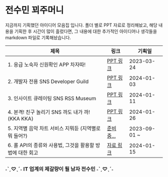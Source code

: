 # 전수민 꾀주머니

지금까지 기획했던 아이디어 모음집 입니다. 
폴더 별로 PPT 자료로 정리해놨고,  해당 내용을 기획한 후 시간이 많이 흘렀다면, 
그 내용에 대한 추가적인 아이디어나 생각들을 markdown 파일로 기록해놨습니다.

| 제목                                                      | 링크                                                         | 기획일       |
| --------------------------------------------------------- | ------------------------------------------------------------ | ------------ |
| 1. 응급 노숙자 신원확인 APP 차자따!                       | [PPT 링크](https://www.canva.com/design/DAFjU7AwmKg/Hr3N0jbrmj-Kt6njr80SLA/edit?utm_content=DAFjU7AwmKg&utm_campaign=designshare&utm_medium=link2&utm_source=sharebutton) | 2023-03-24   |
| 2. 개발자 전용 SNS Developer Guild                        | [PPT 링크 ](https://www.canva.com/design/DAF4pk-WJAU/zY56FMG-Xc0vYJb7j2QsjQ/edit?utm_content=DAF4pk-WJAU&utm_campaign=designshare&utm_medium=link2&utm_source=sharebutton) | 2024-01-03   |
| 3. 인사이트 큐레이팅 SNS RSS Museum                       | [PPT 링크](https://www.canva.com/design/DAF5XBsjtyY/d5qgEuaz11iVI0Xa9Er_6Q/edit?utm_content=DAF5XBsjtyY&utm_campaign=designshare&utm_medium=link2&utm_source=sharebutton) | 2024-01-11   |
| 4. 본격! 친구 놀리기 SNS 까도 내가 까! (KKA KKA)          | [PPT 링크](https://www.canva.com/design/DAF65D868-4/Ws-_i9k_-Sv-j9M24nKxrA/edit?utm_content=DAF65D868-4&utm_campaign=designshare&utm_medium=link2&utm_source=sharebutton) | 2024-01-26   |
| 5. 지역별 음악 차트 서비스 지뭐듣 (지역별로 뭐 들어?)     | [준비중...]()                                                | 2023-09-01 ~ |
| 6. 롤 API의 종류와 사용법, 그것을 활용할 방법에 대한 회고 | [자료 링크](https://github.com/dalcheonroadhead/WitPocket/tree/main/LOL%20API) | 2024-01-15   |

###                             ˗ˋˏ♡ˎˊ˗ IT 업계의 제갈량이 될 남자 전수민 ˗ˋˏ♡ˎˊ˗

